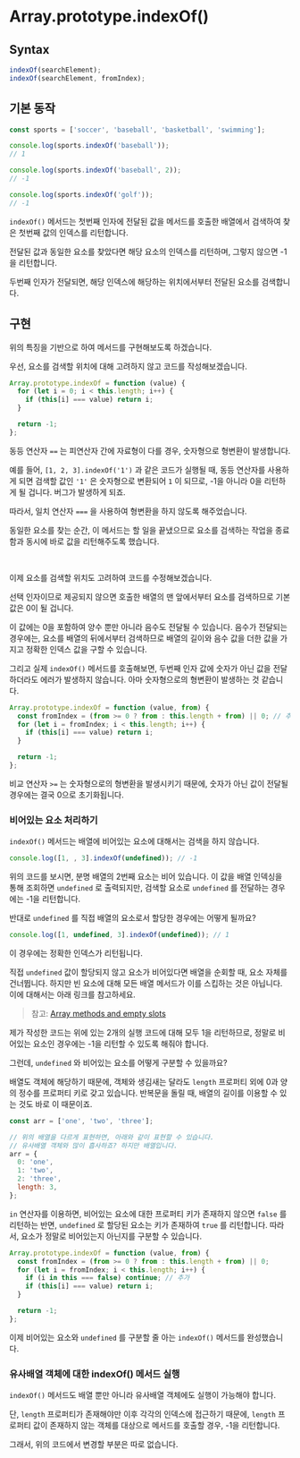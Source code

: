 # Array.prototype.indexOf()

## Syntax

```javascript
indexOf(searchElement);
indexOf(searchElement, fromIndex);
```

## 기본 동작

```javascript
const sports = ['soccer', 'baseball', 'basketball', 'swimming'];

console.log(sports.indexOf('baseball'));
// 1

console.log(sports.indexOf('baseball', 2));
// -1

console.log(sports.indexOf('golf'));
// -1
```

`indexOf()` 메서드는 첫번째 인자에 전달된 값을 메서드를 호출한 배열에서 검색하여 찾은 첫번째 값의 인덱스를 리턴합니다.

전달된 값과 동일한 요소를 찾았다면 해당 요소의 인덱스를 리턴하며, 그렇지 않으면 -1을 리턴합니다.

두번째 인자가 전달되면, 해당 인덱스에 해당하는 위치에서부터 전달된 요소를 검색합니다.

## 구현

위의 특징을 기반으로 하여 메서드를 구현해보도록 하겠습니다.

우선, 요소를 검색할 위치에 대해 고려하지 않고 코드를 작성해보겠습니다.

```javascript
Array.prototype.indexOf = function (value) {
  for (let i = 0; i < this.length; i++) {
    if (this[i] === value) return i;
  }

  return -1;
};
```

동등 연산자 `==` 는 피연산자 간에 자료형이 다를 경우, 숫자형으로 형변환이 발생합니다.

예를 들어, `[1, 2, 3].indexOf('1')` 과 같은 코드가 실행될 때, 동등 연산자를 사용하게 되면 검색할 값인 `'1'` 은 숫자형으로 변환되어 `1` 이 되므로, -1을 아니라 0을 리턴하게 될 겁니다. 버그가 발생하게 되죠.

따라서, 일치 연산자 `===` 을 사용하여 형변환을 하지 않도록 해주었습니다.

동일한 요소를 찾는 순간, 이 메서드는 할 일을 끝냈으므로 요소를 검색하는 작업을 종료함과 동시에 바로 값을 리턴해주도록 했습니다.

<br />

이제 요소를 검색할 위치도 고려하여 코드를 수정해보겠습니다.

선택 인자이므로 제공되지 않으면 호출한 배열의 맨 앞에서부터 요소를 검색하므로 기본값은 0이 될 겁니다.

이 값에는 0을 포함하여 양수 뿐만 아니라 음수도 전달될 수 있습니다. 음수가 전달되는 경우에는, 요소를 배열의 뒤에서부터 검색하므로 배열의 길이와 음수 값을 더한 값을 가지고 정확한 인덱스 값을 구할 수 있습니다.

그리고 실제 `indexOf()` 메서드를 호출해보면, 두번째 인자 값에 숫자가 아닌 값을 전달하더라도 에러가 발생하지 않습니다. 아마 숫자형으로의 형변환이 발생하는 것 같습니다.

```javascript
Array.prototype.indexOf = function (value, from) {
  const fromIndex = (from >= 0 ? from : this.length + from) || 0; // 추가
  for (let i = fromIndex; i < this.length; i++) {
    if (this[i] === value) return i;
  }

  return -1;
};
```

비교 연산자 `>=` 는 숫자형으로의 형변환을 발생시키기 때문에, 숫자가 아닌 값이 전달될 경우에는 결국 0으로 초기화됩니다.

### 비어있는 요소 처리하기

`indexOf()` 메서드는 배열에 비어있는 요소에 대해서는 검색을 하지 않습니다.

```javascript
console.log([1, , 3].indexOf(undefined)); // -1
```

위의 코드를 보시면, 분명 배열의 2번째 요소는 비어 있습니다. 이 값을 배열 인덱싱을 통해 조회하면 `undefined` 로 출력되지만, 검색할 요소로 `undefined` 를 전달하는 경우에는 -1을 리턴합니다.

반대로 `undefined` 를 직접 배열의 요소로서 할당한 경우에는 어떻게 될까요?

```javascript
console.log([1, undefined, 3].indexOf(undefined)); // 1
```

이 경우에는 정확한 인덱스가 리턴됩니다.

직접 `undefined` 값이 할당되지 않고 요소가 비어있다면 배열을 순회할 때, 요소 자체를 건너뜁니다.
하지만 빈 요소에 대해 모든 배열 메서드가 이를 스킵하는 것은 아닙니다. 이에 대해서는 아래 링크를 참고하세요.

> 참고: [Array methods and empty slots](https://developer.mozilla.org/en-US/docs/Web/JavaScript/Reference/Global_Objects/Array#array_methods_and_empty_slots)

제가 작성한 코드는 위에 있는 2개의 실행 코드에 대해 모두 1을 리턴하므로, 정말로 비어있는 요소인 경우에는 -1을 리턴할 수 있도록 해줘야 합니다.

그런데, `undefined` 와 비어있는 요소를 어떻게 구분할 수 있을까요?

배열도 객체에 해당하기 때문에, 객체와 생김새는 달라도 `length` 프로퍼티 외에 0과 양의 정수를 프로퍼티 키로 갖고 있습니다. 반복문을 돌릴 때, 배열의 길이를 이용할 수 있는 것도 바로 이 때문이죠.

```javascript
const arr = ['one', 'two', 'three'];

// 위의 배열을 다르게 표현하면, 아래와 같이 표현할 수 있습니다.
// 유사배열 객체와 많이 흡사하죠? 하지만 배열입니다.
arr = {
  0: 'one',
  1: 'two',
  2: 'three',
  length: 3,
};
```

`in` 연산자를 이용하면, 비어있는 요소에 대한 프로퍼티 키가 존재하지 않으면 `false` 를 리턴하는 반면, `undefined` 로 할당된 요소는 키가 존재하여 `true` 를 리턴합니다. 따라서, 요소가 정말로 비어있는지 아닌지를 구분할 수 있습니다.

```javascript
Array.prototype.indexOf = function (value, from) {
  const fromIndex = (from >= 0 ? from : this.length + from) || 0;
  for (let i = fromIndex; i < this.length; i++) {
    if (i in this === false) continue; // 추가
    if (this[i] === value) return i;
  }

  return -1;
};
```

이제 비어있는 요소와 `undefined` 를 구분할 줄 아는 `indexOf()` 메서드를 완성했습니다.

### 유사배열 객체에 대한 indexOf() 메서드 실행

`indexOf()` 메서드도 배열 뿐만 아니라 유사배열 객체에도 실행이 가능해야 합니다.

단, `length` 프로퍼티가 존재해야만 이후 각각의 인덱스에 접근하기 때문에, `length` 프로퍼티 값이 존재하지 않는 객체를 대상으로 메서드를 호출할 경우, -1을 리턴합니다.

그래서, 위의 코드에서 변경할 부분은 따로 없습니다.

